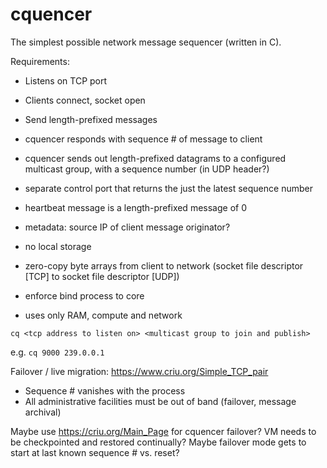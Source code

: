 # cquencer
The simplest possible network message sequencer (written in C).

Requirements:

- Listens on TCP port
- Clients connect, socket open
- Send length-prefixed messages
- cquencer responds with sequence # of message to client
- cquencer sends out length-prefixed datagrams to a configured multicast group, with a sequence number (in UDP header?)
- separate control port that returns the just the latest sequence number
- heartbeat message is a length-prefixed message of 0
- metadata: source IP of client message originator?
- no local storage
- zero-copy byte arrays from client to network (socket file descriptor [TCP] to socket file descriptor [UDP])
- enforce bind process to core

- uses only RAM, compute and network

`cq <tcp address to listen on> <multicast group to join and publish>`

e.g. `cq 9000 239.0.0.1`

Failover / live migration:
https://www.criu.org/Simple_TCP_pair

- Sequence # vanishes with the process
- All administrative facilities must be out of band (failover, message archival)

Maybe use https://criu.org/Main_Page for cquencer failover? VM needs to be checkpointed and restored continually? Maybe failover mode gets to start at last known sequence # vs. reset?
